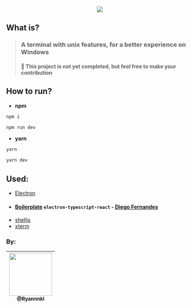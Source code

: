 <h3 align="center">
  <img src="https://i.ibb.co/Jp5XrS2/background.png"/>
  <br/>
</h3>

## What is?

> ### A terminal with unix features, for a better experience on Windows 
>
> #### :construction: This project is not yet completed, but feel free to make your contribution

## How to run?

- **npm**

```bash
npm i

npm run dev
```

- **yarn**

```bash
yarn

yarn dev
```

## Used:

- [Electron](https://www.electronjs.org/)
- #### [Boilerplate](https://github.com/diego3g/electron-typescript-react) `electron-typescript-react` - [Diego Fernandes](https://github.com/diego3g)
- [shelljs](https://github.com/shelljs/shelljs)
- [xterm](https://xtermjs.org/)

### By:

| [<img src="https://avatars1.githubusercontent.com/u/48577990?v=4" width=115><br><sub>@Ryannnkl</sub>](https://github.com/Ryannnkl) |
| :--------------------------------------------------------------------------------------------------------------------------------: |

